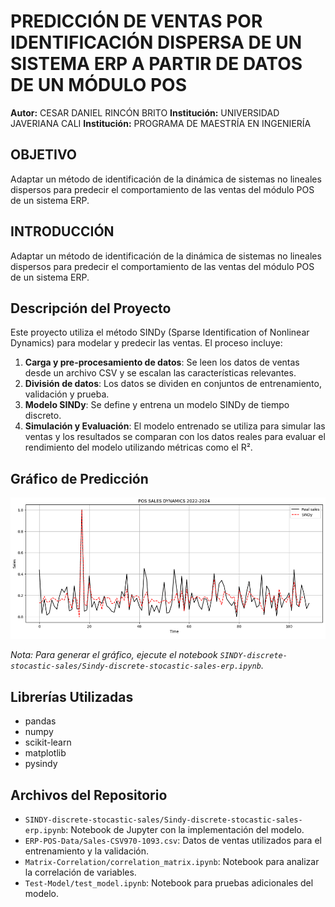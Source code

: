 # PREDICCIÓN DE VENTAS POR IDENTIFICACIÓN DISPERSA DE UN SISTEMA ERP A PARTIR DE DATOS DE UN MÓDULO POS

**Autor:** CESAR DANIEL RINCÓN BRITO
**Institución:** UNIVERSIDAD JAVERIANA CALI
**Institución:** PROGRAMA DE MAESTRÍA EN INGENIERÍA

## OBJETIVO

Adaptar un método de identificación de la dinámica de sistemas no lineales dispersos para predecir el comportamiento de las ventas del módulo POS de un sistema ERP.

## INTRODUCCIÓN

Adaptar un método de identificación de la dinámica de sistemas no lineales dispersos para predecir el comportamiento de las ventas del módulo POS de un sistema ERP.

## Descripción del Proyecto

Este proyecto utiliza el método SINDy (Sparse Identification of Nonlinear Dynamics) para modelar y predecir las ventas. El proceso incluye:

1.  **Carga y pre-procesamiento de datos**: Se leen los datos de ventas desde un archivo CSV y se escalan las características relevantes.
2.  **División de datos**: Los datos se dividen en conjuntos de entrenamiento, validación y prueba.
3.  **Modelo SINDy**: Se define y entrena un modelo SINDy de tiempo discreto.
4.  **Simulación y Evaluación**: El modelo entrenado se utiliza para simular las ventas y los resultados se comparan con los datos reales para evaluar el rendimiento del modelo utilizando métricas como el R².

## Gráfico de Predicción

![Predicción de SINDy](sindy_prediction.png)

*Nota: Para generar el gráfico, ejecute el notebook `SINDY-discrete-stocastic-sales/Sindy-discrete-stocastic-sales-erp.ipynb`.*

## Librerías Utilizadas

-   pandas
-   numpy
-   scikit-learn
-   matplotlib
-   pysindy

## Archivos del Repositorio

-   `SINDY-discrete-stocastic-sales/Sindy-discrete-stocastic-sales-erp.ipynb`: Notebook de Jupyter con la implementación del modelo.
-   `ERP-POS-Data/Sales-CSV970-1093.csv`: Datos de ventas utilizados para el entrenamiento y la validación.
-   `Matrix-Correlation/correlation_matrix.ipynb`: Notebook para analizar la correlación de variables.
-   `Test-Model/test_model.ipynb`: Notebook para pruebas adicionales del modelo.
